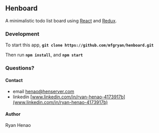 ## Henboard

A minimalistic todo list board using [React](https://facebook.github.io/react/) and [Redux](http://redux.js.org/).

### Development

To start this app, **`git clone https://github.com/mfgryan/henboard.git`**

Then run **`npm install`**, and **`npm start`**

### Questions?

#### Contact
- email [henao@henserver.com](henao@henserver.com)
- linkedin [www.linkedin.com/in/ryan-henao-4173917b](www.linkedin.com/in/ryan-henao-4173917b)

#### Author
Ryan Henao
